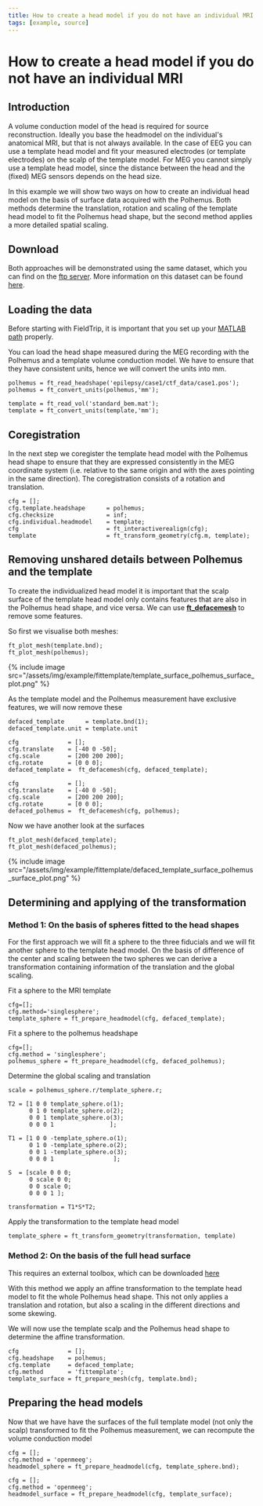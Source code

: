 ```yaml
---
title: How to create a head model if you do not have an individual MRI
tags: [example, source]
---
```


# How to create a head model if you do not have an individual MRI

## Introduction

A volume conduction model of the head is required for source reconstruction. Ideally you base the
headmodel on the individual's anatomical MRI, but that is not always available. In the case of EEG you can use a template head model and fit your measured electrodes (or template electrodes) on the scalp of the template model. For MEG you cannot simply use a template head model, since the distance between the head and the (fixed) MEG sensors depends on the head size.

In this example we will show two ways on how to create an individual head model on the basis of surface
data acquired with the Polhemus. Both methods determine the translation, rotation and scaling of the
template head model to fit the Polhemus head shape, but the second method applies a more detailed spatial scaling.

## Download

Both approaches will be demonstrated using the same dataset, which you can find on the
[ftp server](ftp://ftp.fieldtriptoolbox.org/pub/fieldtrip/tutorial/epilepsy). More
information on this dataset can be found [here](/tutorial/epilepsy/).

## Loading the data

Before starting with FieldTrip, it is important that you set up your
[MATLAB path](/faq/should_i_add_fieldtrip_with_all_subdirectories_to_my_matlab_path) properly.

You can load the head shape measured during the MEG recording with the Polhemus and a
template volume conduction model. We have to ensure that they have consistent units, hence
we will convert the units into mm.

    polhemus = ft_read_headshape('epilepsy/case1/ctf_data/case1.pos');
    polhemus = ft_convert_units(polhemus,'mm');

    template = ft_read_vol('standard_bem.mat');
    template = ft_convert_units(template,'mm');

## Coregistration

In the next step we coregister the template head model with the Polhemus head shape to ensure that they are expressed consistently in the MEG coordinate system (i.e. relative to the same origin and with the axes pointing in the same direction). The coregistration consists of a rotation and translation.

    cfg = [];
    cfg.template.headshape      = polhemus;
    cfg.checksize               = inf;
    cfg.individual.headmodel    = template;
    cfg                         = ft_interactiverealign(cfg);
    template                    = ft_transform_geometry(cfg.m, template);

## Removing unshared details between Polhemus and the template

To create the individualized head model it is important that the scalp
surface of the template head model only contains features that are also in the Polhemus head
shape, and vice versa. We can use **[ft_defacemesh](/reference/ft_defacemesh)** to remove some features.

So first we visualise both meshes:

    ft_plot_mesh(template.bnd);  
    ft_plot_mesh(polhemus);  

{% include image src="/assets/img/example/fittemplate/template_surface_polhemus_surface_plot.png" %}

As the template model and the Polhemus measurement have exclusive features, we will now remove these  

    defaced_template      = template.bnd(1);
    defaced_template.unit = template.unit

    cfg              = [];
    cfg.translate    = [-40 0 -50];
    cfg.scale        = [200 200 200];
    cfg.rotate       = [0 0 0];
    defaced_template =  ft_defacemesh(cfg, defaced_template);

    cfg              = [];
    cfg.translate    = [-40 0 -50];
    cfg.scale        = [200 200 200];
    cfg.rotate       = [0 0 0];
    defaced_polhemus =  ft_defacemesh(cfg, polhemus);

Now we have another look at the surfaces

    ft_plot_mesh(defaced_template);  
    ft_plot_mesh(defaced_polhemus);  

{% include image src="/assets/img/example/fittemplate/defaced_template_surface_polhemus_surface_plot.png" %}


## Determining and applying of the transformation

### Method 1: On the basis of spheres fitted to the head shapes

For the first approach we will fit a sphere to the three fiducials and we will fit another sphere to the template head model. On the basis of difference of the center and scaling between the two spheres we can derive a transformation containing information of the translation and the global scaling.

Fit a sphere to the MRI template

    cfg=[];
    cfg.method='singlesphere';
    template_sphere = ft_prepare_headmodel(cfg, defaced_template);

Fit a sphere to the polhemus headshape

    cfg=[];
    cfg.method = 'singlesphere';
    polhemus_sphere = ft_prepare_headmodel(cfg, defaced_polhemus);

Determine the global scaling and translation

    scale = polhemus_sphere.r/template_sphere.r;

    T2 = [1 0 0 template_sphere.o(1);
          0 1 0 template_sphere.o(2);
          0 0 1 template_sphere.o(3);
          0 0 0 1                ];

    T1 = [1 0 0 -template_sphere.o(1);
          0 1 0 -template_sphere.o(2);
          0 0 1 -template_sphere.o(3);
          0 0 0 1                 ];

    S  = [scale 0 0 0;
          0 scale 0 0;
          0 0 scale 0;
          0 0 0 1 ];

    transformation = T1*S*T2;

Apply the transformation to the template head model

    template_sphere = ft_transform_geometry(transformation, template)

### Method 2: On the basis of the full head surface

This requires an external toolbox, which can be downloaded [here](https://sites.google.com/site/myronenko/research/cpd)

With this method we apply an affine transformation to the template head model to fit the
whole Polhemus head shape.  This not only applies a translation and rotation, but also a
scaling in the different directions and some skewing.

We will now use the template scalp and the Polhemus head shape to determine the
affine transformation.

    cfg              = [];
    cfg.headshape    = polhemus;
    cfg.template     = defaced_template;
    cfg.method       = 'fittemplate';
    template_surface = ft_prepare_mesh(cfg, template.bnd);

## Preparing the head models

Now that we have have the surfaces of the full template model (not only the scalp) transformed to fit the Polhemus measurement, we can recompute the volume conduction model

    cfg = [];
    cfg.method = 'openmeeg';
    headmodel_sphere = ft_prepare_headmodel(cfg, template_sphere.bnd);

    cfg = [];
    cfg.method = 'openmeeg';
    headmodel_surface = ft_prepare_headmodel(cfg, template_surface);    
